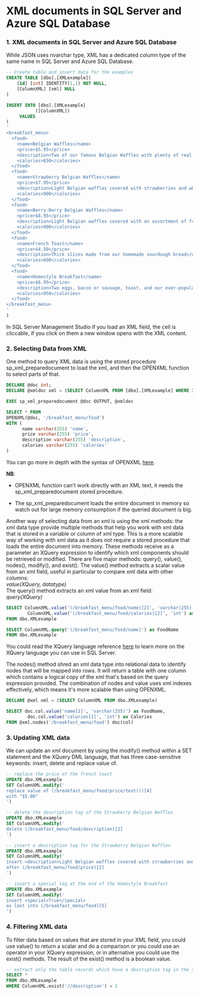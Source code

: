 # XML documents in SQL Server and Azure SQL Database

### 1\. XML documents in SQL Server and Azure SQL Database

While JSON uses nvarchar type, XML has a dedicated column type of the same name in SQL Server and Azure SQL Database.

```sql
-- Create table and insert data for the examples
CREATE TABLE [dbo].[XMLexample](
	[id] [int] IDENTITY(1,1) NOT NULL,
	[ColumnXML] [xml] NULL
)

INSERT INTO [dbo].[XMLexample]
           ([ColumnXML])
     VALUES
(
'
<breakfast_menu>
  <food>
    <name>Belgian Waffles</name>
    <price>$5.95</price>
    <description>Two of our famous Belgian Waffles with plenty of real maple syrup</description>
    <calories>650</calories>
  </food>
  <food>
    <name>Strawberry Belgian Waffles</name>
    <price>$7.95</price>
    <description>Light Belgian waffles covered with strawberries and whipped cream</description>
    <calories>900</calories>
  </food>
  <food>
    <name>Berry-Berry Belgian Waffles</name>
    <price>$8.95</price>
    <description>Light Belgian waffles covered with an assortment of fresh berries and whipped cream</description>
    <calories>900</calories>
  </food>
  <food>
    <name>French Toast</name>
    <price>$4.50</price>
    <description>Thick slices made from our homemade sourdough bread</description>
    <calories>600</calories>
  </food>
  <food>
    <name>Homestyle Breakfast</name>
    <price>$6.95</price>
    <description>Two eggs, bacon or sausage, toast, and our ever-popular hash browns</description>
    <calories>950</calories>
  </food>
</breakfast_menu>
'
)
```

In SQL Server Management Studio if you load an XML field, the cell is cliccable, if you click on them a new window opens with the XML content.

### 2\. Selecting Data from XML

One method to query XML data is using the stored procedure sp\_xml\_preparedocument to load the xml, and then the OPENXML function to select parts of that.

```sql
DECLARE @doc int;
DECLARE @xmldoc xml = (SELECT ColumnXML FROM [dbo].[XMLexample] WHERE Id = 1)

EXEC sp_xml_preparedocument @doc OUTPUT, @xmldoc 

SELECT * FROM
OPENXML(@doc, '/breakfast_menu/food')
WITH (
	  name varchar(255) 'name',
	  price varchar(255) 'price',
	  description varchar(255) 'description',
	  calories varchar(255) 'calories'
)
```

You can go more in depth with the syntax of OPENXML [here](https://docs.microsoft.com/en-us/sql/t-sql/functions/openxml-transact-sql?view=sql-server-ver15).

**NB**:

* OPENXML function can't work directly with an XML text, it needs the sp\_xml\_preparedocument stored procedure.
    
* The sp\_xml\_preparedocument loads the entire document in memory so watch out for large memory consumption if the queried document is big.
    

Another way of selecting data from an xml is using the xml methods: the xml data type provide multiple methods that help you work with xml data that is stored in a variable or column of xml type. This is a more scalable way of working with xml data as it does not require a stored procedure that loads the entire document into memory. These methods receive as a parameter an XQuery expression to identify which xml components should be retrieved or modified. There are five major methods: query(), value(), nodes(), modify(), and exist(). The value() method extracts a scalar value from an xml field, useful in particular to compare xml data with other columns:  
*value(XQuery, datatype)*  
The query() method extracts an xml value from an xml field:  
*query(XQuery)*

```sql
SELECT ColumnXML.value('(/breakfast_menu/food/name)[2]', 'varchar(255)') as FoodName,
		ColumnXML.value('(/breakfast_menu/food/calories)[2]', 'int') as Calories
FROM dbo.XMLexample

SELECT ColumnXML.query('(/breakfast_menu/food/name)') as FoodName
FROM dbo.XMLexample
```

You could read the XQuery language reference [here](https://docs.microsoft.com/en-us/sql/xquery/xquery-expressions?view=sql-server-ver15) to learn more on the XQuery language you can use in SQL Server.

The nodes() method shred an xml data type into relational data to identify nodes that will be mapped into rows. It will return a table with one column which contains a logical copy of the xml that's based on the query expression provided. The combination of nodes and value uses xml indexes effectively, which means it's more scalable than using OPENXML.

```sql
DECLARE @xml xml = (SELECT ColumnXML FROM dbo.XMLexample)

SELECT doc.col.value('name[1]', 'varchar(255)') as FoodName,
		doc.col.value('calories[1]', 'int') as Calories
FROM @xml.nodes('/breakfast_menu/food') doc(col)
```

### 3\. Updating XML data

We can update an xml document by using the modify() method within a SET statement and the XQuery DML language, that has three case-sensitive keywords: insert, delete and replace value of.

```sql
-- replace the price of the french toast
UPDATE dbo.XMLexample
SET ColumnXML.modify('
replace value of (/breakfast_menu/food/price/text())[4]
with "$5.00"
')

-- delete the description tag of the Strawberry Belgian Waffles
UPDATE dbo.XMLexample
SET ColumnXML.modify('
delete (/breakfast_menu/food/description)[2]
')

-- insert a description tag for the Strawberry Belgian Waffles
UPDATE dbo.XMLexample
SET ColumnXML.modify('
insert <description>Light Belgian waffles covered with strawberries and whipped cream</description>   
after (/breakfast_menu/food/price)[2] 
')

-- insert a special tag at the end of the Homestyle Breakfast
UPDATE dbo.XMLexample
SET ColumnXML.modify('
insert <special>True</special>   
as last into (/breakfast_menu/food)[5] 
')
```

### 4\. Filtering XML data

To filter data based on values that are stored in your XML field, you could use value() to return a scalar and do a comparison or you could use an operator in your XQuery expression, or in alternative you could use the exist() methods. The result of the exist() method is a boolean value.

```sql
-- extract only the table records which have a description tag in the xml
SELECT *
FROM dbo.XMLexample
WHERE ColumnXML.exist('//description') = 1
```